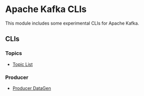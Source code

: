# Apache Kafka CLIs

This module includes some experimental CLIs for Apache Kafka.

## CLIs

### Topics 

- [Topic List](./topic-list)

### Producer

- [Producer DataGen](./producer-datagen)
